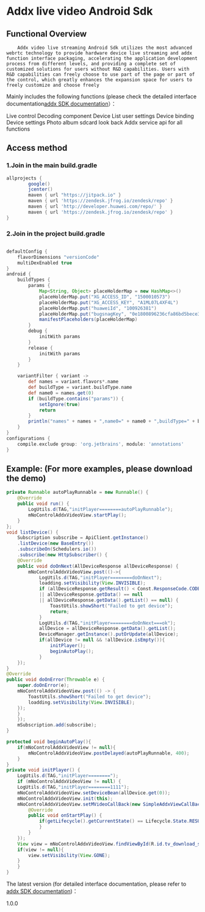 #  **Addx live video Android Sdk**

## Functional Overview
		Addx video live streaming Android Sdk utilizes the most advanced webrtc technology to provide hardware device live streaming and addx function interface packaging, accelerating the application development process from different levels, and providing a complete set of customized solutions for users without R&D capabilities. Users with R&D capabilities can freely choose to use part of the page or part of the control, which greatly enhances the expansion space for users to freely customize and choose freely

Mainly includes the following functions (please check the detailed interface documentation[addx SDK documentation](https://www.showdoc.com.cn/AddxAndroidSdk "addx SDK documentation")）：

Live control
Decoding component
Device List
user settings
Device binding
Device settings
Photo album
sdcard look back
Addx service api for all functions

## Access method
### 1.Join in the main build.gradle

```groovy
allprojects {
		google()
		jcenter()
		maven { url "https://jitpack.io" }
		maven { url 'https://zendesk.jfrog.io/zendesk/repo' }
		maven { url 'http://developer.huawei.com/repo/' }
		maven { url 'https://zendesk.jfrog.io/zendesk/repo' }
}
```
### 2.Join in the project build.gradle
```groovy

defaultConfig {
	flavorDimensions "versionCode"
	multiDexEnabled true
}
android {
	buildTypes {
		params {
			Map<String, Object> placeHolderMap = new HashMap<>()
			placeHolderMap.put("XG_ACCESS_ID", "1500010573")
			placeHolderMap.put("XG_ACCESS_KEY", "A1ML07L4XF4L")
			placeHolderMap.put("huaweiId", "100926381")
			placeHolderMap.put("bugsnagKey", "0e1800896236cfa86bd5bece344f7a0e")
			manifestPlaceholders(placeHolderMap)
		}
		debug {
			initWith params
		}
		release {
			initWith params
		}
	}

	variantFilter { variant ->
		def names = variant.flavors*.name
		def buildType = variant.buildType.name
		def name0 = names.get(0)
		if (buildType.contains("params")) {
			setIgnore(true)
			return
		}
		println("names" + names + ",name0=" + name0 + ",buildType=" + buildType + ",ignore=false")
	}
}
configurations {
	compile.exclude group: 'org.jetbrains', module: 'annotations'
}
```
## Example: (For more examples, please download the demo)
```java
private Runnable autoPlayRunnable = new Runnable() {
	@Override
	public void run() {
		LogUtils.d(TAG,"initPlayer========autoPlayRunnable");
		mNoControlAddxVideoView.startPlay();
	}
};
void listDevice() {
	Subscription subscribe = ApiClient.getInstance()
	.listDevice(new BaseEntry())
	.subscribeOn(Schedulers.io())
	.subscribe(new HttpSubscriber() {
	@Override
	public void doOnNext(AllDeviceResponse allDeviceResponse) {
		mNoControlAddxVideoView.post(()->{
			LogUtils.d(TAG,"initPlayer========doOnNext");
			loadding.setVisibility(View.INVISIBLE);
			if (allDeviceResponse.getResult() < Const.ResponseCode.CODE_OK
			|| allDeviceResponse.getData() == null
			|| allDeviceResponse.getData().getList() == null) {
				ToastUtils.showShort("Failed to get device");
				return;
			}
			LogUtils.d(TAG,"initPlayer========doOnNext===ok");
			allDevice = allDeviceResponse.getData().getList();
			DeviceManager.getInstance().putOrUpdate(allDevice);
			if(allDevice != null && !allDevice.isEmpty()){
				initPlayer();
				beginAutoPlay();
			}
	});
}
@Override
public void doOnError(Throwable e) {
	super.doOnError(e);
	mNoControlAddxVideoView.post(() -> {
		ToastUtils.showShort("Failed to get device");
		loadding.setVisibility(View.INVISIBLE);
	});
	}
	});
	mSubscription.add(subscribe);
}

protected void beginAutoPlay(){
	if(mNoControlAddxVideoView != null){
		mNoControlAddxVideoView.postDelayed(autoPlayRunnable, 400);
	}
}
private void initPlayer() {
	LogUtils.d(TAG,"initPlayer========");
	if (mNoControlAddxVideoView != null) {
	LogUtils.d(TAG,"initPlayer========1111");
	mNoControlAddxVideoView.setDeviceBean(allDevice.get(0));
	mNoControlAddxVideoView.init(this);
	mNoControlAddxVideoView.setMVideoCallBack(new SimpleAddxViewCallBack() {
		@Override
		public void onStartPlay() {
			if(getLifecycle().getCurrentState() == Lifecycle.State.RESUMED){
			}
		}
	});
	View view = mNoControlAddxVideoView.findViewById(R.id.tv_download_speed);
	if(view != null){
		view.setVisibility(View.GONE);
	}
	}
}
```

The latest version (for detailed interface documentation, please refer to [addx SDK documentation](https://www.showdoc.com.cn/AddxAndroidSdk "addx SDK documentation"))：

1.0.0

